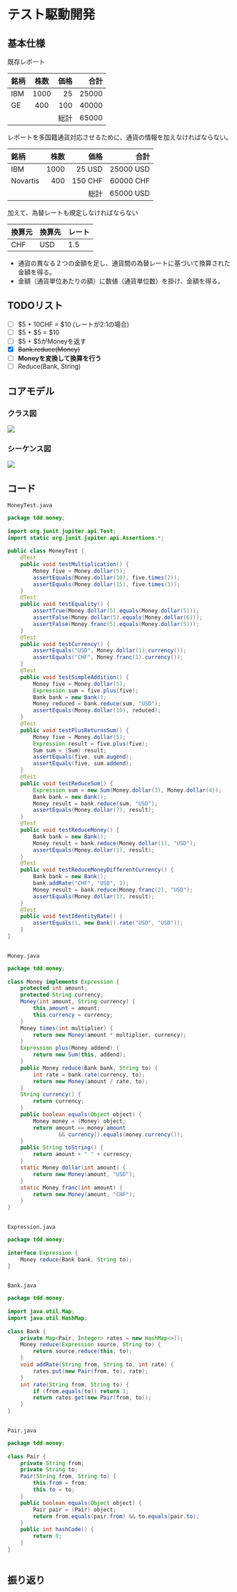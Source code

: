   
  
# テスト駆動開発
  
  
  
## 基本仕様
  
  
  
既存レポート
  
|銘柄|株数|価格|合計|
|:---- |:----:|----:|----:|
|IBM |1000|25  |25000|
|GE  |400 |100 |40000|
|    |    |総計 |65000|
  
レポートを多国籍通貨対応させるために、通貨の情報を加えなければならない。
  
|銘柄       |株数  |価格  |合計  |
|:----     |----:|----:|----:|
|IBM       |1000|25 USD  |25000 USD|
|Novartis  |400 |150 CHF |60000 CHF|
|          |    |総計 |65000 USD|
  
加えて、為替レートも規定しなければならない
  
|換算元|換算先|レート|
|:----|:----|:----|
|CHF|USD|1.5|
  
+ 通貨の異なる２つの金額を足し、通貨間の為替レートに基づいて換算された金額を得る。
+ 金額（通貨単位あたりの額）に数値（通貨単位数）を掛け、金額を得る。
  
## TODOリスト
  
  
+ [ ] \$5 + 10CHF = \$10 (レートが2:1の場合)
+ [ ] \$5 + \$5 = \$10
+ [ ] \$5 + \$5がMoneyを返す
+ [x] ~~Bank.reduce(Money)~~
+ [ ] **Moneyを変換して換算を行う**
+ [ ] Reduce(Bank, String)
  
## コアモデル
  
### クラス図
  

![](./assets/0285dfa24ee25b18e00bb369b57da6820.png?0.4949923077540228)  
### シーケンス図
  

![](./assets/0285dfa24ee25b18e00bb369b57da6821.png?0.2942223601513718)  
  
## コード
  
`MoneyTest.java`
```java
package tdd.money;
  
import org.junit.jupiter.api.Test;
import static org.junit.jupiter.api.Assertions.*;
  
public class MoneyTest {
    @Test
    public void testMultiplication() {
        Money five = Money.dollar(5);
        assertEquals(Money.dollar(10), five.times(2));
        assertEquals(Money.dollar(15), five.times(3));
    }
    @Test
    public void testEquality() {
        assertTrue(Money.dollar(5).equals(Money.dollar(5)));
        assertFalse(Money.dollar(5).equals(Money.dollar(6)));
        assertFalse(Money.franc(5).equals(Money.dollar(5)));
    }
    @Test
    public void testCurrency() {
        assertEquals("USD", Money.dollar(1).currency());
        assertEquals("CHF", Money.franc(1).currency());
    }
    @Test
    public void testSimpleAddition() {
        Money five = Money.dollar(5);
        Expression sum = five.plus(five);
        Bank bank = new Bank();
        Money reduced = bank.reduce(sum, "USD");
        assertEquals(Money.dollar(10), reduced);
    }
    @Test
    public void testPlusReturnsSum() {
        Money five = Money.dollar(5);
        Expression result = five.plus(five);
        Sum sum = (Sum) result;
        assertEquals(five, sum.augend);
        assertEquals(five, sum.addend);
    }
    @Test
    public void testReduceSum() {
        Expression sum = new Sum(Money.dollar(3), Money.dollar(4));
        Bank bank = new Bank();
        Money result = bank.reduce(sum, "USD");
        assertEquals(Money.dollar(7), result);
    }
    @Test
    public void testReduceMoney() {
        Bank bank = new Bank();
        Money result = bank.reduce(Money.dollar(1), "USD");
        assertEquals(Money.dollar(1), result);
    }
    @Test
    public void testReduceMoneyDifferentCurrency() {
        Bank bank = new Bank();
        bank.addRate("CHF", "USD", 2);
        Money result = bank.reduce(Money.franc(2), "USD");
        assertEquals(Money.dollar(1), result);
    }
    @Test
    public void testIdentityRate() {
        assertEquals(1, new Bank().rate("USD", "USD"));
    }
}
  
```  
  
`Money.java`
```java
package tdd.money;
  
class Money implements Expression {
    protected int amount;
    protected String currency;
    Money(int amount, String currency) {
        this.amount = amount;
        this.currency = currency;
    }
    Money times(int multiplier) {
        return new Money(amount * multiplier, currency);
    }
    Expression plus(Money addend) {
        return new Sum(this, addend);
    }
    public Money reduce(Bank bank, String to) {
        int rate = bank.rate(currency, to);
        return new Money(amount / rate, to);
    }
    String currency() {
        return currency;
    }
    public boolean equals(Object object) {
        Money money = (Money) object;
        return amount == money.amount
                && currency().equals(money.currency());
    }
    public String toString() {
        return amount + " " + currency;
    }
    static Money dollar(int amount) {
        return new Money(amount, "USD");
    }
    static Money franc(int amount) {
        return new Money(amount, "CHF");
    }
}
  
```  
  
`Expression.java`
```java
package tdd.money;
  
interface Expression {
    Money reduce(Bank bank, String to);
}
  
```  
  
`Bank.java`
```java
package tdd.money;
  
import java.util.Map;
import java.util.HashMap;
  
class Bank {
    private Map<Pair, Integer> rates = new HashMap<>();
    Money reduce(Expression source, String to) {
        return source.reduce(this, to);
    }
    void addRate(String from, String to, int rate) {
        rates.put(new Pair(from, to), rate);
    }
    int rate(String from, String to) {
        if (from.equals(to)) return 1;
        return rates.get(new Pair(from, to));
    }
}
  
```  
  
`Pair.java`
```java
package tdd.money;
  
class Pair {
    private String from;
    private String to;
    Pair(String from, String to) {
        this.from = from;
        this.to = to;
    }
    public boolean equals(Object object) {
        Pair pair = (Pair) object;
        return from.equals(pair.from) && to.equals(pair.to);
    }
    public int hashCode() {
        return 0;
    }
}
  
```  
  
  
  
## 振り返り
  
  